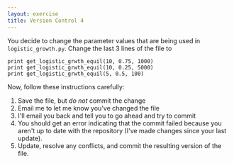 ```yaml
---
layout: exercise
title: Version Control 4
---
```


You decide to change the parameter values that are being used in
`logistic_growth.py`. Change the last 3 lines of the file to

```
print get_logistic_grwth_equil(10, 0.75, 1000)
print get_logistic_grwth_equil(10, 0.25, 5000)
print get_logistic_grwth_equil(5, 0.5, 100)
```

Now, follow these instructions carefully:

1.  Save the file, but *do not* commit the change
2.  Email me to let me know you've changed the file
3.  I'll email you back and tell you to go ahead and try to commit
4.  You should get an error indicating that the commit failed because
    you aren't up to date with the repository (I've made changes since
    your last update).
5.  Update, resolve any conflicts, and commit the resulting version of
    the file.
